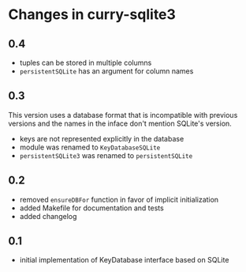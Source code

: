 Changes in curry-sqlite3
========================

0.4
---

  * tuples can be stored in multiple columns
  * `persistentSQLite` has an argument for column names

0.3
---

This version uses a database format that is incompatible with previous
versions and the names in the inface don't mention SQLite's version.

  * keys are not represented explicitly in the database
  * module was renamed to `KeyDatabaseSQLite`
  * `persistentSQLite3` was renamed to `persistentSQLite`

0.2
---

  * removed `ensureDBFor` function in favor of implicit initialization
  * added Makefile for documentation and tests
  * added changelog

0.1
---

  * initial implementation of KeyDatabase interface based on SQLite
